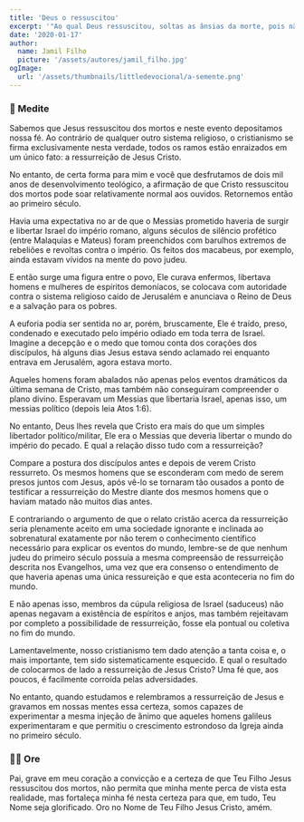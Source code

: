 ```yaml
---
title: 'Deus o ressuscitou'
excerpt: '"Ao qual Deus ressuscitou, soltas as ânsias da morte, pois não era possível que fosse retido por ela" (Atos 2:24)'
date: '2020-01-17'
author:
  name: Jamil Filho
  picture: '/assets/autores/jamil_filho.jpg'
ogImage:
  url: '/assets/thumbnails/littledevocional/a-semente.png'
---
```


### 📖 Medite

Sabemos que Jesus ressuscitou dos mortos e neste evento depositamos nossa fé. Ao contrário de qualquer outro sistema religioso, o cristianismo se firma exclusivamente nesta verdade, todos os ramos estão enraizados em um único fato: a ressurreição de Jesus Cristo.

No entanto, de certa forma para mim e você que desfrutamos de dois mil anos de desenvolvimento teológico, a afirmação de que Cristo ressuscitou dos mortos pode soar relativamente normal aos ouvidos. Retornemos então ao primeiro século.

Havia uma expectativa no ar de que o Messias prometido haveria de surgir e libertar Israel do império romano, alguns séculos de silêncio profético (entre Malaquias e Mateus) foram preenchidos com barulhos extremos de rebeliões e revoltas contra o império. Os feitos dos macabeus, por exemplo, ainda estavam vívidos na mente do povo judeu.

E então surge uma figura entre o povo, Ele curava enfermos, libertava homens e mulheres de espíritos demoníacos, se colocava com autoridade contra o sistema religioso caído de Jerusalém e anunciava o Reino de Deus e a salvação para os pobres.

A euforia podia ser sentida no ar, porém, bruscamente, Ele é traído, preso, condenado e executado pelo império odiado em toda terra de Israel. Imagine a decepção e o medo que tomou conta dos corações dos discípulos, há alguns dias Jesus estava sendo aclamado rei enquanto entrava em Jerusalém, agora estava morto.

Aqueles homens foram abalados não apenas pelos eventos dramáticos da última semana de Cristo, mas também não conseguiram compreender o plano divino. Esperavam um Messias que libertaria Israel, apenas isso, um messias político (depois leia Atos 1:6). 

No entanto, Deus lhes revela que Cristo era mais do que um simples libertador político/militar, Ele era o Messias que deveria libertar o mundo do império do pecado. E qual a relação disso tudo com a ressurreição?

Compare a postura dos discípulos antes e depois de verem Cristo ressurreto. Os mesmos homens que se esconderam com medo de serem presos juntos com Jesus, após vê-lo se tornaram tão ousados a ponto de testificar a ressurreição do Mestre diante dos mesmos homens que o haviam matado não muitos dias antes.

E contrariando o argumento de que o relato cristão acerca da ressurreição seria plenamente aceito em uma sociedade ignorante e inclinada ao sobrenatural exatamente por não terem o conhecimento científico necessário para explicar os eventos do mundo, lembre-se de que nenhum judeu do primeiro século possuía a mesma compreensão de ressurreição descrita nos Evangelhos, uma vez que era consenso o entendimento de que haveria apenas uma única ressureição e que esta aconteceria no fim do mundo. 

E não apenas isso, membros da cúpula religiosa de Israel (saduceus) não apenas negavam a existência de espíritos e anjos, mas também rejeitavam por completo a possibilidade de ressurreição, fosse ela pontual ou coletiva no fim do mundo.

Lamentavelmente, nosso cristianismo tem dado atenção a tanta coisa e, o mais importante, tem sido sistematicamente esquecido. E qual o resultado de colocarmos de lado a ressurreição de Jesus Cristo? Uma fé  que, aos poucos, é facilmente corroída pelas adversidades. 

No entanto, quando estudamos e relembramos a ressurreição de Jesus e gravamos em nossas mentes essa certeza, somos capazes de experimentar a mesma injeção de ânimo que aqueles homens galileus experimentaram e que permitiu o crescimento estrondoso da Igreja ainda no primeiro século.

### 🙏🏻 Ore

Pai, grave em meu coração a convicção e a certeza de que Teu Filho Jesus ressuscitou dos mortos, não permita que minha mente perca de vista esta realidade, mas fortaleça minha fé nesta certeza para que, em tudo, Teu Nome seja glorificado. Oro no Nome de Teu Filho Jesus Cristo, amém.
